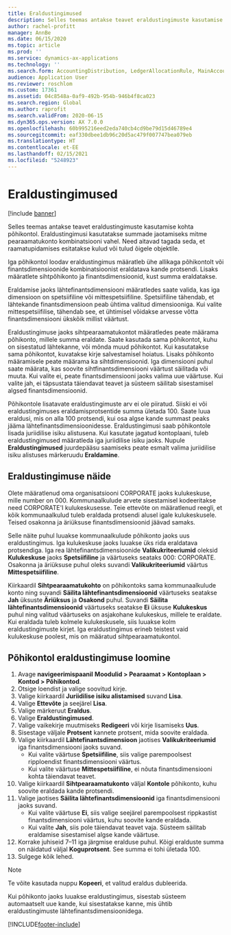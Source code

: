 ```yaml
---
title: Eraldustingimused
description: Selles teemas antakse teavet eraldustingimuste kasutamise kohta põhikontol.
author: rachel-profitt
manager: AnnBe
ms.date: 06/15/2020
ms.topic: article
ms.prod: ''
ms.service: dynamics-ax-applications
ms.technology: ''
ms.search.form: AccountingDistribution, LedgerAllocationRule, MainAccount, AllocationTerms
audience: Application User
ms.reviewer: roschlom
ms.custom: 17361
ms.assetid: 04c8548a-0af9-492b-954b-946b4f8ca023
ms.search.region: Global
ms.author: raprofit
ms.search.validFrom: 2020-06-15
ms.dyn365.ops.version: AX 7.0.0
ms.openlocfilehash: 60b995216eed2eda740cb4cd9be79d15d46789e4
ms.sourcegitcommit: eaf330dbee1db96c20d5ac479f007747bea079eb
ms.translationtype: HT
ms.contentlocale: et-EE
ms.lasthandoff: 02/15/2021
ms.locfileid: "5248923"
---
```

# <a name="allocation-terms"></a>Eraldustingimused

[!include [banner](../includes/banner.md)]

Selles teemas antakse teavet eraldustingimuste kasutamise kohta põhikontol. Eraldustingimusi kasutatakse summade jaotamiseks mitme pearaamatukonto kombinatsiooni vahel. Need aitavad tagada seda, et raamatupidamises esitatakse kulud või tulud õigele objektile.

Iga põhikontol loodav eraldustingimus määratleb ühe allikaga põhikontolt või finantsdimensioonide kombinatsioonist eraldatava kande protsendi. Lisaks määratlete sihtpõhikonto ja finantsdimensioonid, kust summa eraldatakse. 

Eraldamise jaoks lähtefinantsdimensiooni määratledes saate valida, kas iga dimensioon on spetsiifiline või mittespetsiifiline. Spetsiifiline tähendab, et lähtekande finantsdimensioon peab ühtima valitud dimensiooniga. Kui valite mittespetsiifilise, tähendab see, et ühtimisel võidakse arvesse võtta finantsdimensiooni ükskõik millist väärtust.

Eraldustingimuse jaoks sihtpearaamatukontot määratledes peate määrama põhikonto, millele summa eraldate. Saate kasutada sama põhikontot, kuhu on sisestatud lähtekanne, või mõnda muud põhikontot. Kui kasutatakse sama põhikontot, kuvatakse kirje salvestamisel hoiatus. Lisaks põhikonto määramisele peate määrama ka sihtdimensioonid. Iga dimensiooni puhul saate määrata, kas soovite sihtfinantsdimensiooni väärtust säilitada või muuta. Kui valite ei, peate finantsdimensiooni jaoks valima uue väärtuse. Kui valite jah, ei täpsustata täiendavat teavet ja süsteem säilitab sisestamisel algsed finantsdimensioonid.

Põhikontole lisatavate eraldustingimuste arv ei ole piiratud. Siiski ei või eraldustingimuses eraldamisprotsentide summa ületada 100. Saate luua eraldusi, mis on alla 100 protsendi, kui osa algse kande summast peaks jääma lähtefinantsdimensioonidesse. Eraldustingimusi saab põhikontole lisada juriidilise isiku alistusena. Kui kasutate jagatud kontoplaani, tuleb eraldustingimused määratleda iga juriidilise isiku jaoks. Nupule **Eraldustingimused** juurdepääsu saamiseks peate esmalt valima juriidilise isiku alistuses märkeruudu **Eraldamine**.

## <a name="allocation-term-example"></a>Eraldustingimuse näide
Olete määratlenud oma organisatsiooni CORPORATE jaoks kulukeskuse, mille number on 000. Kommunaalkulude arvete sisestamisel kodeeritakse need CORPORATE'I kulukeskusesse. Teie ettevõte on määratlenud reegli, et kõik kommunaalkulud tuleb eraldada protsendi alusel igale kulukeskusele. Teised osakonna ja äriüksuse finantsdimensioonid jäävad samaks.

Selle näite puhul luuakse kommunaalkulude põhikonto jaoks uus eraldustingimus. Iga kulukeskuse jaoks luuakse üks rida eraldatava protsendiga. Iga rea lähtefinantsdimensioonide **Valikukriteeriumid** oleksid **Kulukeskuse** jaoks **Spetsiifiline** ja väärtuseks seataks 000: CORPORATE. Osakonna ja äriüksuse puhul oleks suvandi **Valikukriteeriumid** väärtus **Mittespetsiifiline**.

Kiirkaardil **Sihtpearaamatukohto** on põhikontoks sama kommunaalkulude konto ning suvandi **Säilita lähtefinantsdimensioonid** väärtuseks seatakse **Jah** üksuste **Äriüksus** ja **Osakond** puhul. Suvandi **Säilita lähtefinantsdimensioonid** väärtuseks seatakse **Ei** üksuse **Kulukeskus** puhul ning valitud väärtuseks on asjakohane kulukeskus, millele te eraldate. Kui eraldada tuleb kolmele kulukeskusele, siis luuakse kolm eraldustingimuste kirjet. Iga eraldustingimus erineb teistest vaid kulukeskuse poolest, mis on määratud sihtpearaamatukontol.

## <a name="create-an-allocation-term-on-a-main-account"></a>Põhikontol eraldustingimuse loomine

1. Avage **navigeerimispaanil** **Moodulid > Pearaamat > Kontoplaan > Kontod > Põhikontod**.
2. Otsige loendist ja valige soovitud kirje.
3. Valige kiirkaardil **Juriidilise isiku alistamised** suvand **Lisa**.
4. Valige **Ettevõte** ja seejärel **Lisa**.
5. Valige märkeruut **Eraldus**.
6. Valige **Eraldustingimused**.
7. Valige vaikekirje muutmiseks **Redigeeri** või kirje lisamiseks **Uus**.
8. Sisestage väljale **Protsent** kannete protsent, mida soovite eraldada.
9. Valige kiirkaardil **Lähtefinantsdimensioon** jaotises **Valikukriteeriumid** iga finantsdimensiooni jaoks suvand.
    - Kui valite väärtuse **Spetsiifiline**, siis valige parempoolsest ripploendist finantsdimensiooni väärtus.
    - Kui valite väärtuse **Mittespetsiifiline**, ei nõuta finantsdimensiooni kohta täiendavat teavet.
10. Valige kiirkaardil **Sihtpearaamatukonto** väljal **Kontole** põhikonto, kuhu soovite eraldada kande protsendi.
11. Valige jaotises **Säilita lähtefinantsdimensioonid** iga finantsdimensiooni jaoks suvand.
    - Kui valite väärtuse **Ei**, siis valige seejärel parempoolsest rippkastist finantsdimensiooni väärtus, kuhu soovite kande eraldada.
    - Kui valite **Jah**, siis pole täiendavat teavet vaja. Süsteem säilitab eraldamise sisestamisel algse kande väärtuse.
12. Korrake juhiseid 7–11 iga järgmise eralduse puhul. Kõigi eralduste summa on näidatud väljal **Koguprotsent**. See summa ei tohi ületada 100.
13. Sulgege kõik lehed.

>[!NOTE] 
> Te võite kasutada nuppu **Kopeeri**, et valitud eraldus dubleerida.

Kui põhikonto jaoks luuakse eraldustingimus, sisestab süsteem automaatselt uue kande, kui sisestatakse kanne, mis ühtib eraldustingimuste lähtefinantsdimensioonidega.


[!INCLUDE[footer-include](../../includes/footer-banner.md)]